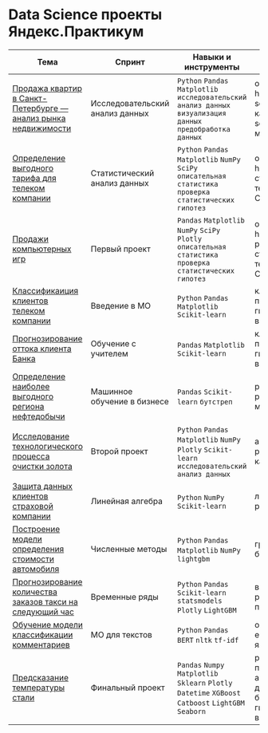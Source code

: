 # Data Science проекты Яндекс.Практикум

|Тема|Спринт|Навыки и инструменты|Ключевые слова|
|---|---|---|---|
|[Продажа квартир в Санкт-Петербурге — анализ рынка недвижимости](https://github.com/kozyreviva/Data_Science/tree/main/research_analisis) |Исследовательский анализ данных| `Python` `Pandas` `Matplotlib` `исследовательский анализ данных` `визуализация данных` `предобработка данных` | обработка данных, histogram, boxplot, scattermatrix, категоризация, scatterplot,  фрод-мониторинг |
|[Определение выгодного тарифа для телеком компании](https://github.com/kozyreviva/Data_Science/tree/main/statistic_analisis)|Статистический анализ данных|`Python` `Pandas` `Matplotlib` `NumPy` `SciPy` `описательная статистика` `проверка статистических гипотез`|обработка данных, histogram, boxplot, статистический тест,критерий Стьюдента|
|[Продажи компьютерных игр](https://github.com/kozyreviva/Data_Science/tree/main/Project_1)|Первый проект|`Pandas` `Matplotlib` `NumPy` `SciPy` `Plotly` `описательная статистика` `проверка статистических гипотез`|обработка данных, histogram, boxplot, pie, scatter, статистический тест,критерий Стьюдента|
|[Классификаиция клиентов телеком компании](https://github.com/kozyreviva/Data_Science/tree/main/ML_introduction)|Введение в МО|`Python` `Pandas` `Matplotlib` `Scikit-learn`|классификация, подбор гиперпараметров, выбор модели МО|
|[Прогнозирование оттока клиента Банка](https://github.com/kozyreviva/Data_Science/tree/main/teacher_train)|Обучение с учителем|`Pandas` `Matplotlib` `Scikit-learn`|классификация, подбор гиперпараметров, выбор модели МО|
|[Определение наиболее выгодного региона нефтедобычи](https://github.com/kozyreviva/Data_Science/tree/main/ML_in_business)|Машинное обучение в бизнесе|`Pandas` `Scikit-learn` `бутстреп`|регрессия, разработка бизнес-модели, бутстреп|
|[Исследование технологического процесса очистки золота](https://github.com/kozyreviva/Data_Science/tree/main/Project_2)|Второй проект|`Python` `Pandas` `Matplotlib` `NumPy` `Plotly` `Scikit-learn` `исследовательский анализ данных`|анализ данных, регрессия, кастомные метрики|
|[Защита данных клиентов страховой компании](https://github.com/kozyreviva/Data_Science/tree/main/linear_regression)|Линейная алгебра|`Python` `NumPy` `Scikit-learn`|линейная алгебра, регрессия|
|[Построение модели определения стоимости автомобиля](https://github.com/kozyreviva/Data_Science/tree/main/numerical_methods)|Численные методы|`Python` `Pandas` `Matplotlib` `NumPy` `lightgbm`|градиентный бустинг, регрессия|
|[Прогнозирование количества заказов такси на следующий час](https://github.com/kozyreviva/Data_Science/tree/main/timeline)|Временные ряды|`Python` `Pandas` `Scikit-learn` `statsmodels` `Plotly` `LightGBM`|временные ряды, регрессия, предсказания|
|[Обучение модели классификации комментариев](https://github.com/kozyreviva/Data_Science/tree/main/toxic_comments)|МО для текстов|`Python` `Pandas` `BERT` `nltk` `tf-idf`|обработка естественного языка, NLP|
|[Предсказание температуры стали](https://github.com/kozyreviva/Data_Science/tree/main/final_project)|Финальный проект|`Pandas` `Numpy` `Matplotlib` `Sklearn` `Plotly` `Datetime` `XGBoost` `Catboost` `LightGBM` `Seaborn`| регрессия, предсказания, анализ данных,градиентный бустинг, подбор гиперпараметров, выбор модели МО|
